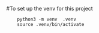 #To set up the venv for this project

```
    python3 -m venv  .venv
    source .venv/bin/activate

```